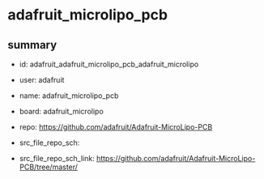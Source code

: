 # adafruit_microlipo_pcb
 
## summary 
* id: adafruit_adafruit_microlipo_pcb_adafruit_microlipo
* user: adafruit
* name: adafruit_microlipo_pcb
* board: adafruit_microlipo
* repo: https://github.com/adafruit/Adafruit-MicroLipo-PCB



* src_file_repo_sch: 
* src_file_repo_sch_link: https://github.com/adafruit/Adafruit-MicroLipo-PCB/tree/master/





